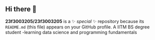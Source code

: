 ## Hi there 👋


**23f3003205/23f3003205** is a ✨ _special_ ✨ repository because its `README.md` (this file) appears on your GitHub profile.
A IITM BS degree student
-learning data science and programming fundamentals




